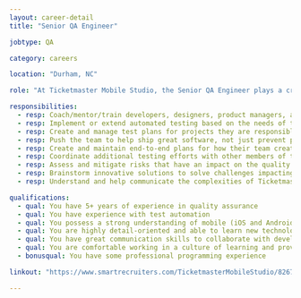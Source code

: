 ```yaml
---
layout: career-detail
title: "Senior QA Engineer"

jobtype: QA

category: careers

location: "Durham, NC"

role: "At Ticketmaster Mobile Studio, the Senior QA Engineer plays a crucial part to improve quality, speed up development time, and ship better products more consistently. They pair with developers to coach them in performing better exploratory testing, work to extend and build automated test coverage, and work with managers to help improve development processes across the entire team. The Senior QA Engineer works directly with developers, designers, and project managers on innovative projects building world-class products. They assess the risks, solve quality challenges, perform exploratory testing, create and manage automated scripts, and coach developers in doing the same. They work with a team of highly talented and supportive QA engineers and testers to help ship better products more consistently and help grow the QA team’s knowledge base."

responsibilities:
  - resp: Coach/mentor/train developers, designers, product managers, and all other team members to think of quality throughout the development process.
  - resp: Implement or extend automated testing based on the needs of the project.
  - resp: Create and manage test plans for projects they are responsible for and attend meetings to communicate with the overall team.
  - resp: Push the team to help ship great software, not just prevent poor software from being released.
  - resp: Create and maintain end-to-end plans for how their team creates a quality application.
  - resp: Coordinate additional testing efforts with other members of the QA team.
  - resp: Assess and mitigate risks that have an impact on the quality of the products we build.
  - resp: Brainstorm innovative solutions to solve challenges impacting the quality of the product.
  - resp: Understand and help communicate the complexities of Ticketmaster’s internal systems to help test against known issues.   

qualifications:
  - qual: You have 5+ years of experience in quality assurance
  - qual: You have experience with test automation
  - qual: You possess a strong understanding of mobile (iOS and Android) ecosystems
  - qual: You are highly detail-oriented and able to learn new technologies quickly
  - qual: You have great communication skills to collaborate with developer and product stakeholders
  - qual: You are comfortable working in a culture of learning and providing quality mentorship for all team members
  - bonusqual: You have some professional programming experience

linkout: "https://www.smartrecruiters.com/TicketmasterMobileStudio/82678943-senior-mobile-engineer-android?oga=true"

---
```

